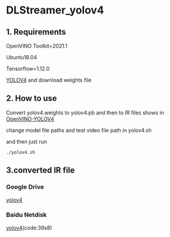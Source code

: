 # DLStreamer_yolov4

## 1. Requirements

OpenVINO Toolkit=2021.1

Ubuntu18.04

Tensorflow=1.12.0

[YOLOV4](https://github.com/AlexeyAB/darknet) and download weights file

## 2. How to use

Convert yolov4.weights to yolov4.pb and then to IR files shows in [OpenVINO-YOLOV4](https://github.com/TNTWEN/OpenVINO-YOLOV4)

change model file paths and test video file path in yolov4.sh

and then just run

```
./yolov4.sh
```

## 3.converted IR file

### Google Drive

[yolov4](https://drive.google.com/file/d/1frHmwXQpcOUsU1t3Wa5N_eYy7RaH6p_P/view?usp=sharing)

### Baidu Netdisk

[yolov4](https://pan.baidu.com/s/1XSKI60X6uWHRKvUKuP1GxA)(code:39s8)
